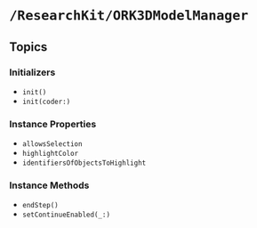 # ``/ResearchKit/ORK3DModelManager``

<!-- The content below this line is auto-generated and is redundant. You should either incorporate it into your content above this line or delete it. -->

## Topics

### Initializers

- ``init()``
- ``init(coder:)``

### Instance Properties

- ``allowsSelection``
- ``highlightColor``
- ``identifiersOfObjectsToHighlight``

### Instance Methods

- ``endStep()``
- ``setContinueEnabled(_:)``